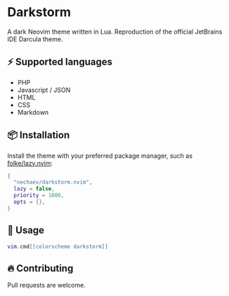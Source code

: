 # Darkstorm

A dark Neovim theme written in Lua. Reproduction of the official JetBrains IDE Darcula theme.

## ⚡️ Supported languages

- PHP
- Javascript / JSON
- HTML
- CSS
- Markdown

## 📦 Installation

Install the theme with your preferred package manager, such as
[folke/lazy.nvim](https://github.com/folke/lazy.nvim):

```lua
{
  "nechaev/darkstorm.nvim",
  lazy = false,
  priority = 1000,
  opts = {},
}
```

## 🚀 Usage

```lua
vim.cmd[[colorscheme darkstorm]]
```

## 🔥 Contributing

Pull requests are welcome.
